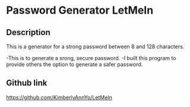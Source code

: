 # Password Generator LetMeIn

## Description

This is a generator for a strong password between 8 and 128 characters. 

-This is to generate a srong, secure password.
-I built this program to provide others the option to generate a safer password.

## Github link
https://github.com/KimberlyAnnYo/LetMeIn

